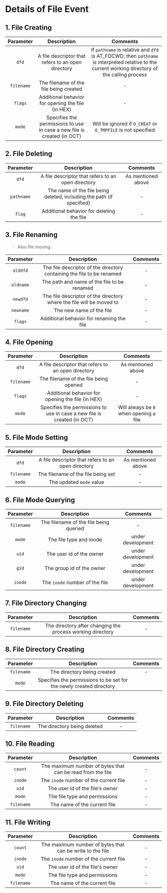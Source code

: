 # Details of File Event

## 1. File Creating

| Parameter  |                               Description                               |                                                                     Comments                                                                     |
|:----------:|:-----------------------------------------------------------------------:|:------------------------------------------------------------------------------------------------------------------------------------------------:|
|   `dfd`    |           A file descriptor that refers to an open directory            | If `pathname` is relative and `dfd` is AT_FDCWD, then `pathname` is interpreted relative to the current working directory of the calling process |
| `filename` |                 The filename of the file being created                  |                                                                        -                                                                         |
|  `flags`   |            Additional behavior for opening the file (in HEX)            |                                                                        -                                                                         |
|   `mode`   | Specifies the permissions to use in case a new file is created (in OCT) |                                           Will be ignored if `O_CREAT` or `O_TMPFILE` is not specified                                           |

## 2. File Deleting

| Parameter  |                              Description                              |      Comments      |
|:----------:|:---------------------------------------------------------------------:|:------------------:|
|   `dfd`    |          A file descriptor that refers to an open directory           | As mentioned above |
| `pathname` | The name of the file being deleted, including the path (if specified) |         -          |
|   `flag`   |               Additional behavior for deleting the file               |         -          | 

## 3. File Renaming

>Also file moving

| Parameter |                              Description                               | Comments |
|:---------:|:----------------------------------------------------------------------:|:--------:|
| `olddfd`  | The file descriptor of the directory containing the file to be renamed |    -     |
| `oldname` |              The path and name of the file to be renamed               |    -     |
| `newdfd`  |  The file descriptor of the directory where the file will be moved to  |    -     |
| `newname` |                        The new name of the file                        |    -     |
|  `flags`  |               Additional behavior for renaming the file                |    -     | 

## 4. File Opening

| Parameter  |                               Description                               |                Comments                |
|:----------:|:-----------------------------------------------------------------------:|:--------------------------------------:|
|   `dfd`    |           A file descriptor that refers to an open directory            |           As mentioned above           |
| `filename` |                  The filename of the file being opened                  |                   -                    |
|  `flags`   |            Additional behavior for opening the file (in HEX)            |                   -                    |
|   `mode`   | Specifies the permissions to use in case a new file is created (in OCT) | Will always be `0` when opening a file |

## 5. File Mode Setting

| Parameter  |                    Description                     |      Comments      |
|:----------:|:--------------------------------------------------:|:------------------:|
|   `dfd`    | A file descriptor that refers to an open directory | As mentioned above |
| `filename` |         The filename of the file being set         |         -          |
|   `mode`   |              The updated `mode` value              |         -          | 

## 6. File Mode Querying

| Parameter  |              Description               |     Comments      |
|:----------:|:--------------------------------------:|:-----------------:|
| `filename` | The filename of the file being queried |         -         |
|   `mode`   |         The file type and mode         | under development |
|   `uid`    |        The user id of the owner        | under development |
|   `gid`    |       The group id of the owner        | under development |
|  `inode`   |     The `inode` number of the file     | under development | 

## 7. File Directory Changing

| Parameter  |                        Description                         | Comments |
|:----------:|:----------------------------------------------------------:|:--------:|
| `filename` | The directory after changing the process working directory |    -     | 

## 8. File Directory Creating

| Parameter  |                             Description                             | Comments |
|:----------:|:-------------------------------------------------------------------:|:--------:|
| `filename` |                     The directory being created                     |    -     |
|   `mode`   | Specifies the permissions to be set for the newly created directory |          |

## 9. File Directory Deleting

| Parameter  |         Description         | Comments |
|:----------:|:---------------------------:|:--------:|
| `filename` | The directory being deleted |    -     |

## 10. File Reading

| Parameter  |                        Description                         | Comments |
|:----------:|:----------------------------------------------------------:|:--------:|
|  `count`   | The maximum number of bytes that can be read from the file |    -     |
|  `inode`   |           The `inode` number of the current file           |    -     |
|   `uid`    |              The user id of the file's owner               |    -     |
|   `mode`   |               The file type and permissions                |    -     |
| `filename` |                The name of the current file                |    -     | 

## 11. File Writing

| Parameter  |                         Description                         | Comments |
|:----------:|:-----------------------------------------------------------:|:--------:|
|  `count`   | The maximum number of bytes that can be write to the file |    -     |
|  `inode`   |           The `inode` number of the current file            |    -     |
|   `uid`    |               The user id of the file's owner               |    -     |
|   `mode`   |                The file type and permissions                |    -     |
| `filename` |                The name of the current file                 |    -     |
